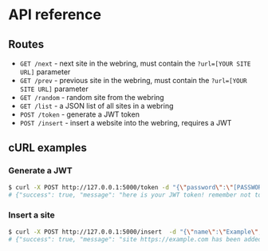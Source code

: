# API reference

## Routes
* `GET /next` - next site in the webring, must contain the `?url=[YOUR SITE URL]` parameter
* `GET /prev` - previous site in the webring, must contain the `?url=[YOUR SITE URL]` parameter
* `GET /random` - random site from the webring
* `GET /list` - a JSON list of all sites in a webring
* `POST /token` - generate a JWT token
* `POST /insert` - insert a website into the webring, requires a JWT

## cURL examples

### Generate a JWT
```sh
$ curl -X POST http://127.0.0.1:5000/token -d "{\"password\":\"[PASSWORD]\"}" -H "Content-Type: application/json"
# {"success": true, "message": "here is your JWT token! remember not to share it with anyone!", "token": "[JWT TOKEN]"}
```

### Insert a site
```sh
$ curl -X POST http://127.0.0.1:5000/insert  -d "{\"name\":\"Example\",\"url\":\"https://example.com\",\"owner\":\"John Doe\"}" -H "Content-Type: application/json" -H "Authorization: Bearer [JWT TOKEN]"
# {"success": true, "message": "site https://example.com has been added to the webring!"}
```